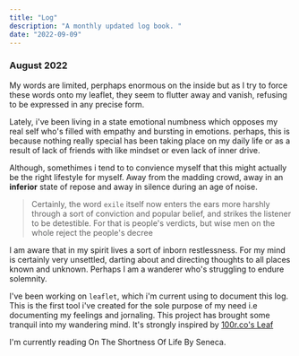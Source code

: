 ```yaml
---
title: "Log"
description: "A monthly updated log book. "
date: "2022-09-09"
---
```



### August 2022

<!-- ![](https://100r.co/media/content/travel/penelakut_01.jpg) -->


My words are limited, perphaps enormous on the inside but as I try to force these words onto my leaflet, they seem to flutter away and vanish, refusing to be expressed in any precise form.

Lately, i've been living in a state emotional numbness which opposes my real self who's filled with empathy and bursting in emotions. perhaps, this is because nothing really special has been taking place on my daily life or as a result of lack of friends with like mindset or even lack of inner drive.

Although, somethimes i tend to to convience myself that this might actually be the right lifestyle for myself. Away from the madding crowd, away in an **inferior** state of repose and away in silence during an age of noise.

> Certainly, the word `exile` itself now enters the ears more harshly through a sort of conviction and popular belief, and strikes the listener to be detestible. For that is people's verdicts, but wise men on the whole reject the people's decree

I am aware that in my spirit lives a sort of inborn restlessness. For my mind is certainly very unsettled, darting about and directing thoughts to all places known and unknown. Perhaps I am a wanderer who's struggling to endure solemnity.



I've been working on `leaflet`, which i'm current using to document this log. This is the first tool i've created for the sole purpose of my need i.e documenting my feelings and jornaling. This project has brought some tranquil into my wandering mind. It's strongly inspired by [100r.co's Leaf](https://100r.co/site/left.html) 


I'm currently reading On The Shortness Of Life By Seneca. 

<!-- ---

### September 2022

Today, 9/9/22 i got my final intern interview at microsoft scheduled. I have no idea how i feel. I'm very positive though. -->



